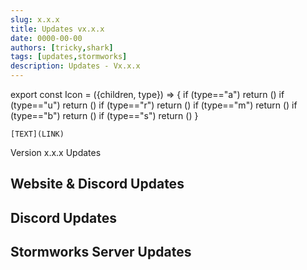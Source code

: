 ```yaml
---
slug: x.x.x
title: Updates vx.x.x
date: 0000-00-00
authors: [tricky,shark]
tags: [updates,stormworks]
description: Updates - Vx.x.x
---
```

export const Icon = ({children, type}) => {
  if (type=="a") return (<i class="fas fa-plus update-add" title="Added"></i>)
  if (type=="u") return (<i class="fas fa-arrow-up update-updated" title="Updated"></i>)
  if (type=="r") return (<i class="fas fa-minus update-removed" title="Removed"></i>)
  if (type=="m") return (<i class="fas fa-exchange-alt update-moved" title="Moved"></i>)
  if (type=="b") return (<i class="fas fa-bug update-bug" title="Bug"></i>)
  if (type=="s") return (<i class="fas fa-star update-star" title="Star"></i>)
}

```
[TEXT](LINK)
```


Version x.x.x Updates

<!--truncate-->

## Website & Discord Updates

## Discord Updates

## Stormworks Server Updates

